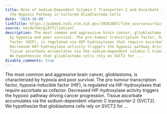 ```yaml
---
title: Role of Sodium-Dependent Vitamin C Transporter-2 and Ascorbate in Regulating
  the Hypoxic Pathway in Cultured Glioblastoma Cells
date: '2024-10-09'
linkTitle: https://pubmed.ncbi.nlm.nih.gov/39382087/?utm_source=curl&utm_medium=rss&utm_campaign=pubmed-2&utm_content=1FakS-2QOkCT8HsMOQP1bCRQ4YzyumYOmxmF0moLsQ3dFB1E9V&fc=20220326224207&ff=20241009193154&v=2.18.0.post9+e462414
source: heidelberg[Affiliation]
description: The most common and aggressive brain cancer, glioblastoma, is characterized
  by hypoxia and poor survival. The pro-tumour transcription factor, hypoxia-inducible
  factor (HIF), is regulated via HIF-hydroxylases that require ascorbate as cofactor.
  Decreased HIF-hydroxylase activity triggers the hypoxic pathway driving cancer progression.
  Tissue ascorbate accumulates via the sodium-dependent vitamin C transporter-2 (SVCT2).
  We hypothesize that glioblastoma cells rely on SVCT2 for ...
disable_comments: true
---
```

The most common and aggressive brain cancer, glioblastoma, is characterized by hypoxia and poor survival. The pro-tumour transcription factor, hypoxia-inducible factor (HIF), is regulated via HIF-hydroxylases that require ascorbate as cofactor. Decreased HIF-hydroxylase activity triggers the hypoxic pathway driving cancer progression. Tissue ascorbate accumulates via the sodium-dependent vitamin C transporter-2 (SVCT2). We hypothesize that glioblastoma cells rely on SVCT2 for ...